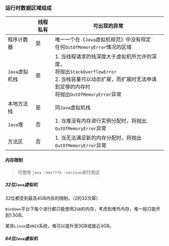 ### 运行时数据区域组成

|                | 线程私有 | 可出现的异常                                                 |
| -------------- | -------- | ------------------------------------------------------------ |
| 程序计数器     | 是       | 唯一一个在《`Java`虚拟机规范》中没有规定<br />任何`OutOfMemoryError`情况的区域 |
| `Java`虚拟机栈 | 是       | 1. 当线程请求的栈深度大于虚拟机所允许的深度，<br />将抛出`StackOverflowError`<br />2. 当栈容量可以动态扩展，而扩展时无法申请到足够的内存时<br />将抛出`OutOfMemoryError`异常 |
| 本地方法栈     | 是       | 同`Java`虚拟机栈                                             |
| `Java`堆       | 否       | 1. 当堆没有内存进行实例分配时，将抛出`OutOfMemoryError`异常  |
| 方法区         | 否       | 1. 当无法满足新的内存分配时，将抛出`OutOfMemoryError`异常    |

#### 内存限制

> 可使用 `java -Xmx???m -version`进行测试

##### 32位`Java`虚拟机

32位都受到最高4GB内存的限制。（2的32次幂）

`Windows`平台下每个进行都只能使用2`GB`的内存，考虑到堆外内存，堆一般只能开到1.5GB。

某些`Linux`或`UNIX`系统，堆可以提升至3GB或接近4GB。

##### 64位`Java`虚拟机

